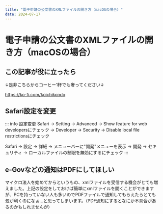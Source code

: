 ```yaml
---
title: "電子申請の公文書のXMLファイルの開き方（macOSの場合）"
date: 2024-07-17
---
```

# 電子申請の公文書のXMLファイルの開き方（macOSの場合）
## この記事が役に立ったら
↓是非こちらからコーヒー1杯でも奢ってください↓

<https://ko-fi.com/koichikondo>
## Safari設定を変更
::: info 設定変更
Safari -> Setting -> Advanced -> Show feature for web developersにチェック -> Developer -> Security -> Disable local file restrictionsにチェック

Safari -> 設定 -> 詳細 -> メニューバーに"開発"メニューを表示 -> 開発 -> セキュリティ -> ローカルファイルの制限を無効にするにチェック
:::
## e-Govなどの通知はPDFにしてほしい
マイクロ法人を始めてからというもの、xmlファイルを受信する機会がとても増えました。上記の設定をしておけば簡単にxmlファイルを開くことができますが、PCを持っていない人も多いのでPDFファイルで通知してもらえたらとても気が利くのになぁ…と思ってしまいます。（PDF通知にするとなにか不具合があるのかもしれませんが）